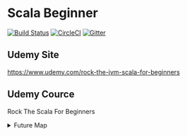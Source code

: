 # Scala Beginner
[![Build Status](https://travis-ci.org/friendbear/RockScalaForBeginner.svg?branch=master)](https://travis-ci.org/friendbear/RockScalaForBeginner)
[![CircleCI](https://circleci.com/gh/friendbear/RockScalaForBeginner.svg?style=svg)](https://circleci.com/gh/friendbear/RockScalaForBeginner)
[![Gitter](https://badges.gitter.im/JoinChat.svg)](https://gitter.im/scala-beginner-ja/community?utm_source=badge&utm_medium=badge&utm_campaign=pr-badge&utm_content=badge)
## Udemy Site

<https://www.udemy.com/rock-the-jvm-scala-for-beginners>

## Udemy Cource
Rock The Scala For Beginners


<details>
<summary>Future Map</summary>
<pre>
<code>
val head = "Scala Advanced Cource".split(" ").toList.head
val power = {
 Seq(
   "Apache Spark",
   "AWS EMR",
   "AWS S3",
   "AWS DynamoDB"
 ).flatMap(v => Map(head -> v))
}.mkString
// ElasticsSearch -> Kibana -> ...
}
</code>
</pre>
<pre>
<code>
+ Scala Native
+ Scala JS
+ LLVM
+ etc 
</code>
</pre>
</details>

